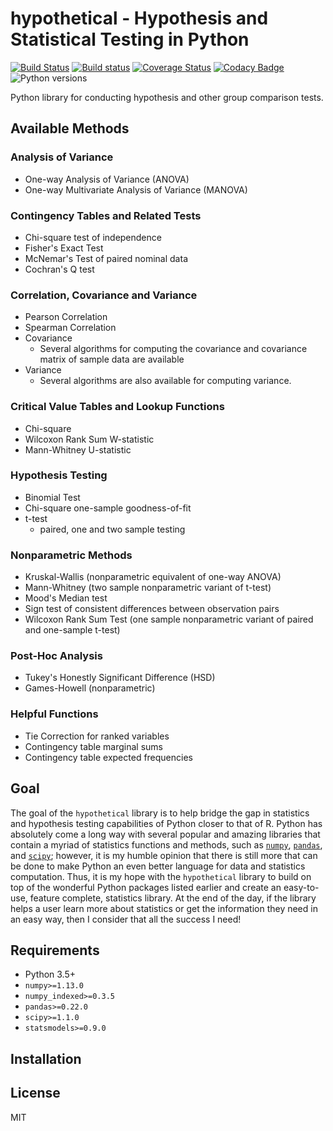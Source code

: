 # hypothetical - Hypothesis and Statistical Testing in Python

[![Build Status](https://travis-ci.org/aschleg/hypothetical.svg?branch=master)](https://travis-ci.org/aschleg/hypothetical)
[![Build status](https://ci.appveyor.com/api/projects/status/i1i1blt9ny3tyi6a?svg=true)](https://ci.appveyor.com/project/aschleg/hypy)
[![Coverage Status](https://coveralls.io/repos/github/aschleg/hypothetical/badge.svg?branch=master)](https://coveralls.io/github/aschleg/hypothetical?branch=master)
[![Codacy Badge](https://api.codacy.com/project/badge/Grade/3ceba919fdb34d45af43c044a761ddb8)](https://www.codacy.com/app/aschleg/hypothetical?utm_source=github.com&amp;utm_medium=referral&amp;utm_content=aschleg/hypothetical&amp;utm_campaign=Badge_Grade)
![Python versions](https://img.shields.io/badge/python-3.5%2C%203.6-blue.svg)

Python library for conducting hypothesis and other group comparison tests.

## Available Methods

### Analysis of Variance

* One-way Analysis of Variance (ANOVA)
* One-way Multivariate Analysis of Variance (MANOVA)

### Contingency Tables and Related Tests

* Chi-square test of independence
* Fisher's Exact Test
* McNemar's Test of paired nominal data
* Cochran's Q test

### Correlation, Covariance and Variance

* Pearson Correlation
* Spearman Correlation
* Covariance
  - Several algorithms for computing the covariance and covariance matrix of 
    sample data are available
* Variance
  - Several algorithms are also available for computing variance.

### Critical Value Tables and Lookup Functions

* Chi-square
* Wilcoxon Rank Sum W-statistic
* Mann-Whitney U-statistic

### Hypothesis Testing

* Binomial Test
* Chi-square one-sample goodness-of-fit
* t-test
  - paired, one and two sample testing

### Nonparametric Methods

* Kruskal-Wallis (nonparametric equivalent of one-way ANOVA)
* Mann-Whitney (two sample nonparametric variant of t-test)
* Mood's Median test
* Sign test of consistent differences between observation pairs
* Wilcoxon Rank Sum Test (one sample nonparametric variant of paired and one-sample t-test)

### Post-Hoc Analysis

* Tukey's Honestly Significant Difference (HSD)
* Games-Howell (nonparametric)

### Helpful Functions

* Tie Correction for ranked variables
* Contingency table marginal sums
* Contingency table expected frequencies

## Goal

The goal of the `hypothetical` library is to help bridge the gap in statistics and hypothesis testing 
capabilities of Python closer to that of R. Python has absolutely come a long way with several popular and 
amazing libraries that contain a myriad of statistics functions and methods, such as [`numpy`](http://www.numpy.org/), 
[`pandas`](https://pandas.pydata.org/), and [`scipy`](https://www.scipy.org/); however, it is my humble opinion that 
there is still more that can be done to make Python an even better language for data and statistics computation. Thus, 
it is my hope with the `hypothetical` library to build on top of the wonderful Python packages listed earlier and 
create an easy-to-use, feature complete, statistics library. At the end of the day, if the library helps a user 
learn more about statistics or get the information they need in an easy way, then I consider that all the success 
I need!

## Requirements

* Python 3.5+
* `numpy>=1.13.0`
* `numpy_indexed>=0.3.5`
* `pandas>=0.22.0`
* `scipy>=1.1.0`
* `statsmodels>=0.9.0`

## Installation

## License

MIT